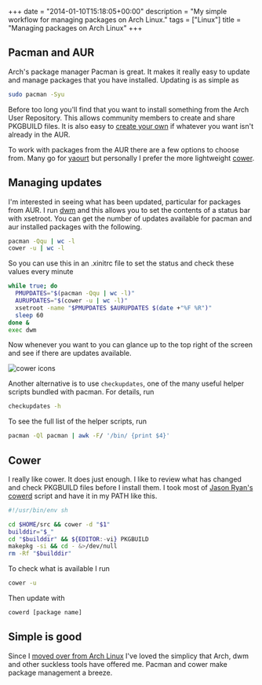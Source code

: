 +++
date = "2014-01-10T15:18:05+00:00"
description = "My simple workflow for managing packages on Arch Linux."
tags = ["Linux"]
title = "Managing packages on Arch Linux"
+++

## Pacman and AUR

Arch's package manager Pacman is great. It makes it really easy to update and
manage packages that you have installed. Updating is as simple as

```sh
sudo pacman -Syu
```

Before too long you'll find that you want to install something from the Arch
User Repository. This allows community members to create and share PKGBUILD
files. It is also easy to [create your own][1] if whatever you want isn't
already in the AUR.

To work with packages from the AUR there are a few options to choose from. Many
go for [yaourt][2] but personally I prefer the more lightweight [cower][3].

## Managing updates

I'm interested in seeing what has been updated, particular for packages from
AUR. I run [dwm][4] and this allows you to set the contents of a status bar with
xsetroot. You can get the number of updates available for pacman and aur
installed packages with the following.

```sh
pacman -Qqu | wc -l
cower -u | wc -l
```

So you can use this in an .xinitrc file to set the status and check these values
every minute

```sh
while true; do
  PMUPDATES="$(pacman -Qqu | wc -l)"
  AURUPDATES="$(cower -u | wc -l)"
  xsetroot -name "$PMUPDATES $AURUPDATES $(date +"%F %R")"
  sleep 60
done &
exec dwm
```

Now whenever you want to you can glance up to the top right of the screen and
see if there are updates available.

![cower icons][5]

Another alternative is to use `checkupdates`, one of the many useful helper
scripts bundled with pacman. For details, run

```sh
checkupdates -h
```

To see the full list of the helper scripts, run

```sh
pacman -Ql pacman | awk -F/ '/bin/ {print $4}'
```

## Cower

I really like cower. It does just enough. I like to review what has changed and
check PKGBUILD files before I install them. I took most of [Jason Ryan's][6]
[cowerd][7] script and have it in my PATH like this.

```sh
#!/usr/bin/env sh

cd $HOME/src && cower -d "$1"
builddir="$_"
cd "$builddir" && ${EDITOR:-vi} PKGBUILD
makepkg -si && cd - &>/dev/null
rm -Rf "$builddir"
```

To check what is available I run

```sh
cower -u
```

Then update with

```sh
cowerd [package name]
```

## Simple is good

Since I [moved over from Arch Linux][8] I've loved the simplicy that Arch, dwm
and other suckless tools have offered me. Pacman and cower make package
management a breeze.

[1]: https://wiki.archlinux.org/index.php/Creating_Packages
[2]: https://wiki.archlinux.org/index.php/Yaourt
[3]: https://aur.archlinux.org/packages/cower/
[4]: http://dwm.suckless.org/
[5]: /images/articles/pacman-cower.png
[6]: http://jasonwryan.com/
[7]:
  https://bitbucket.org/jasonwryan/shiv/src/67d4a496a8fd239805b369886b669fe4a34f5eb7/Scripts/cowerd
[8]: /from-osx-to-arch-linux/
